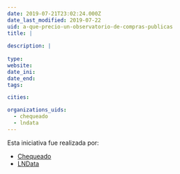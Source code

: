 ```yaml
---
date: 2019-07-21T23:02:24.000Z
date_last_modified: 2019-07-22
uid: a-que-precio-un-observatorio-de-compras-publicas
title: |
  
description: |
  
type: 
website: 
date_ini: 
date_end: 
tags:

cities: 

organizations_uids:
  - chequeado
  - lndata
---
```


Esta iniciativa fue realizada por:

- [Chequeado](/organizaciones/chequeado)
- [LNData](/organizaciones/lndata)

